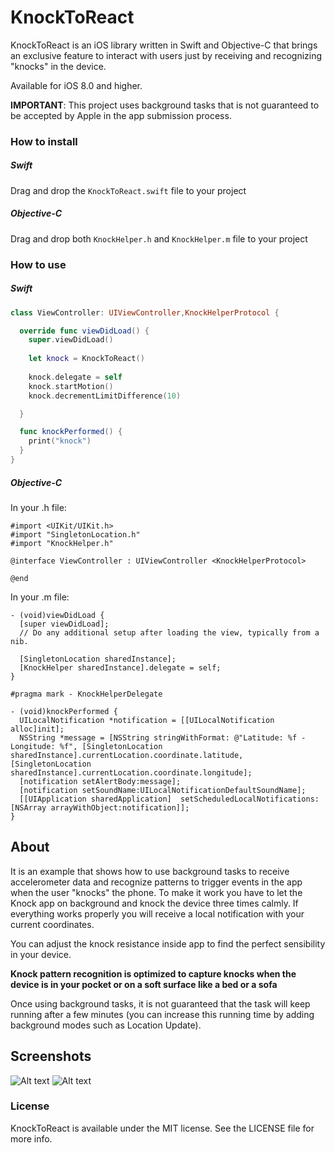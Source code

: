 # KnockToReact
KnockToReact is an iOS library written in Swift and Objective-C that brings an exclusive feature to interact with users just by receiving and recognizing "knocks" in the device.

Available for iOS 8.0 and higher.

**IMPORTANT**: This project uses background tasks that is not guaranteed to be accepted by Apple in the app submission process.

### How to install

##### Swift
Drag and drop the ```KnockToReact.swift``` file to your project
##### Objective-C
Drag and drop both ```KnockHelper.h``` and ```KnockHelper.m``` file to your project

### How to use

##### Swift
``` swift
class ViewController: UIViewController,KnockHelperProtocol {

  override func viewDidLoad() {
    super.viewDidLoad()
    
    let knock = KnockToReact()
    
    knock.delegate = self
    knock.startMotion()
    knock.decrementLimitDifference(10)

  }

  func knockPerformed() {
    print("knock")
  }
}
```

##### Objective-C
In your .h file:
``` objc
#import <UIKit/UIKit.h>
#import "SingletonLocation.h"
#import "KnockHelper.h"

@interface ViewController : UIViewController <KnockHelperProtocol>

@end
```
In your .m file:
``` objc
- (void)viewDidLoad {
  [super viewDidLoad];
  // Do any additional setup after loading the view, typically from a nib.
  
  [SingletonLocation sharedInstance];
  [KnockHelper sharedInstance].delegate = self;
}

#pragma mark - KnockHelperDelegate

- (void)knockPerformed {
  UILocalNotification *notification = [[UILocalNotification alloc]init];
  NSString *message = [NSString stringWithFormat: @"Latitude: %f - Longitude: %f", [SingletonLocation sharedInstance].currentLocation.coordinate.latitude, [SingletonLocation sharedInstance].currentLocation.coordinate.longitude];
  [notification setAlertBody:message];
  [notification setSoundName:UILocalNotificationDefaultSoundName];
  [[UIApplication sharedApplication]  setScheduledLocalNotifications:[NSArray arrayWithObject:notification]];
}
```

About
-------
It is an example that shows how to use background tasks to receive accelerometer data and recognize patterns to trigger events in the app when the user "knocks" the phone. To make it work you have to let the Knock app on background and knock the device three times calmly. If everything works properly you will receive a local notification with your current coordinates.

You can adjust the knock resistance inside app to find the perfect sensibility in your device.

**Knock pattern recognition is optimized to capture knocks when the device is in your pocket or on a soft surface like a bed or a sofa**

Once using background tasks, it is not guaranteed that the task will keep running after a few minutes (you can increase this running time by adding background modes such as Location Update).

Screenshots
-----------

![Alt text](https://github.com/MatheusCavalca/KnockToReact/blob/master/KnockToReactExampleObjC/KnockToReactExampleObjC/Assets.xcassets/appScreen.imageset/appScreen.png "Optional Title") ![Alt text](https://github.com/MatheusCavalca/KnockToReact/blob/master/KnockToReactExampleObjC/KnockToReactExampleObjC/Assets.xcassets/appNotification.imageset/appNotification.png "Optional Title")

### License
KnockToReact is available under the MIT license. See the LICENSE file for more info.
